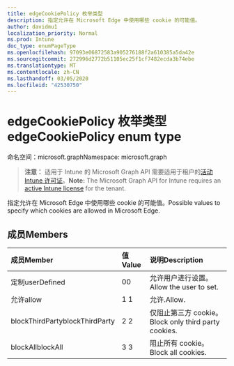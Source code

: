 ```yaml
---
title: edgeCookiePolicy 枚举类型
description: 指定允许在 Microsoft Edge 中使用哪些 cookie 的可能值。
author: davidmu1
localization_priority: Normal
ms.prod: Intune
doc_type: enumPageType
ms.openlocfilehash: 97093e06872583a905276188f2a610385a5da42e
ms.sourcegitcommit: 272996d2772b51105ec25f1cf7482ecda3b74ebe
ms.translationtype: MT
ms.contentlocale: zh-CN
ms.lasthandoff: 03/05/2020
ms.locfileid: "42530750"
---
```

# <a name="edgecookiepolicy-enum-type"></a><span data-ttu-id="5473a-103">edgeCookiePolicy 枚举类型</span><span class="sxs-lookup"><span data-stu-id="5473a-103">edgeCookiePolicy enum type</span></span>

<span data-ttu-id="5473a-104">命名空间：microsoft.graph</span><span class="sxs-lookup"><span data-stu-id="5473a-104">Namespace: microsoft.graph</span></span>

> <span data-ttu-id="5473a-105">**注意：** 适用于 Intune 的 Microsoft Graph API 需要适用于租户的[活动 Intune 许可证](https://go.microsoft.com/fwlink/?linkid=839381)。</span><span class="sxs-lookup"><span data-stu-id="5473a-105">**Note:** The Microsoft Graph API for Intune requires an [active Intune license](https://go.microsoft.com/fwlink/?linkid=839381) for the tenant.</span></span>

<span data-ttu-id="5473a-106">指定允许在 Microsoft Edge 中使用哪些 cookie 的可能值。</span><span class="sxs-lookup"><span data-stu-id="5473a-106">Possible values to specify which cookies are allowed in Microsoft Edge.</span></span>

## <a name="members"></a><span data-ttu-id="5473a-107">成员</span><span class="sxs-lookup"><span data-stu-id="5473a-107">Members</span></span>
|<span data-ttu-id="5473a-108">成员</span><span class="sxs-lookup"><span data-stu-id="5473a-108">Member</span></span>|<span data-ttu-id="5473a-109">值</span><span class="sxs-lookup"><span data-stu-id="5473a-109">Value</span></span>|<span data-ttu-id="5473a-110">说明</span><span class="sxs-lookup"><span data-stu-id="5473a-110">Description</span></span>|
|:---|:---|:---|
|<span data-ttu-id="5473a-111">定制</span><span class="sxs-lookup"><span data-stu-id="5473a-111">userDefined</span></span>|<span data-ttu-id="5473a-112">0</span><span class="sxs-lookup"><span data-stu-id="5473a-112">0</span></span>|<span data-ttu-id="5473a-113">允许用户进行设置。</span><span class="sxs-lookup"><span data-stu-id="5473a-113">Allow the user to set.</span></span>|
|<span data-ttu-id="5473a-114">允许</span><span class="sxs-lookup"><span data-stu-id="5473a-114">allow</span></span>|<span data-ttu-id="5473a-115">1 </span><span class="sxs-lookup"><span data-stu-id="5473a-115">1</span></span>|<span data-ttu-id="5473a-116">允许.</span><span class="sxs-lookup"><span data-stu-id="5473a-116">Allow.</span></span>|
|<span data-ttu-id="5473a-117">blockThirdParty</span><span class="sxs-lookup"><span data-stu-id="5473a-117">blockThirdParty</span></span>|<span data-ttu-id="5473a-118">2 </span><span class="sxs-lookup"><span data-stu-id="5473a-118">2</span></span>|<span data-ttu-id="5473a-119">仅阻止第三方 cookie。</span><span class="sxs-lookup"><span data-stu-id="5473a-119">Block only third party cookies.</span></span>|
|<span data-ttu-id="5473a-120">blockAll</span><span class="sxs-lookup"><span data-stu-id="5473a-120">blockAll</span></span>|<span data-ttu-id="5473a-121">3 </span><span class="sxs-lookup"><span data-stu-id="5473a-121">3</span></span>|<span data-ttu-id="5473a-122">阻止所有 cookie。</span><span class="sxs-lookup"><span data-stu-id="5473a-122">Block all cookies.</span></span>|




